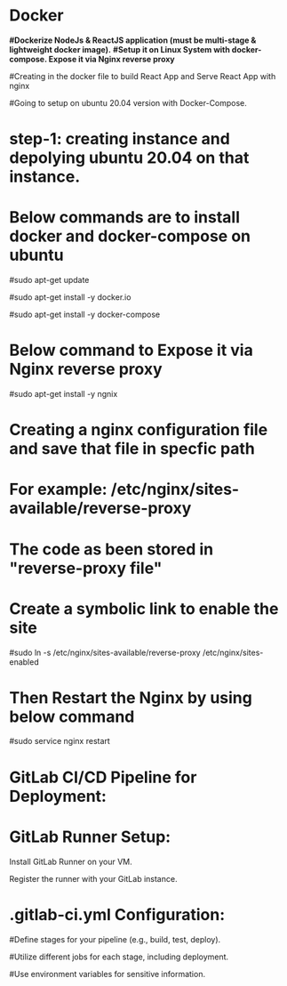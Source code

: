 # Docker
**#Dockerize NodeJs & ReactJS application (must be multi-stage & lightweight docker image).**
**#Setup it on Linux System with docker-compose. Expose it via Nginx reverse proxy**

#Creating in the docker file to build React App and Serve React App with nginx 

#Going to setup on ubuntu 20.04 version with Docker-Compose.
# step-1: creating instance and depolying ubuntu 20.04 on that instance.
# Below commands are to install docker and docker-compose on ubuntu
#sudo apt-get update

#sudo apt-get install -y docker.io

#sudo apt-get install -y docker-compose

# Below command to Expose it via Nginx reverse proxy

#sudo apt-get install -y ngnix
# Creating a nginx configuration file and save that file in specfic path 
# For example: /etc/nginx/sites-available/reverse-proxy
# The code as been stored in "reverse-proxy file" 
# Create a symbolic link to enable the site
#sudo ln -s /etc/nginx/sites-available/reverse-proxy /etc/nginx/sites-enabled
# Then Restart the Nginx by using below command
#sudo service nginx restart



# GitLab CI/CD Pipeline for Deployment:
# GitLab Runner Setup:

Install GitLab Runner on your VM.

Register the runner with your GitLab instance.

# .gitlab-ci.yml Configuration:

#Define stages for your pipeline (e.g., build, test, deploy).

#Utilize different jobs for each stage, including deployment.

#Use environment variables for sensitive information.
